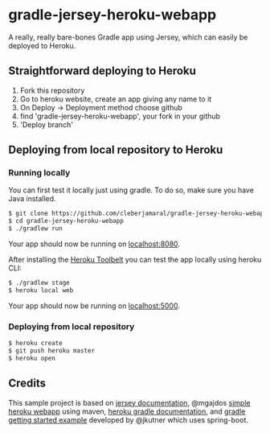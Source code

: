 # gradle-jersey-heroku-webapp

A really, really bare-bones Gradle app using Jersey, which can easily be deployed to Heroku.

## Straightforward deploying to Heroku

1. Fork this repository
1. Go to heroku website, create an app giving any name to it
1. On Deploy -> Deployment method choose github
1. find 'gradle-jersey-heroku-webapp', your fork in your github
1. 'Deploy branch'

## Deploying from local repository to Heroku

### Running locally

You can first test it locally just using gradle. To do so, make sure you have Java installed. 

```sh
$ git clone https://github.com/cleberjamaral/gradle-jersey-heroku-webapp.git
$ cd gradle-jersey-heroku-webapp
$ ./gradlew run
```

Your app should now be running on [localhost:8080](http://localhost:8080/). 

After installing the [Heroku Toolbelt](https://toolbelt.heroku.com/) you can test the app locally using heroku CLI:

```sh
$ ./gradlew stage
$ heroku local web
```

Your app should now be running on [localhost:5000](http://localhost:5000/).

### Deploying from local repository

```sh
$ heroku create
$ git push heroku master
$ heroku open
```

## Credits

This sample project is based on [jersey documentation](https://eclipse-ee4j.github.io/jersey.github.io/documentation/latest/getting-started.html#deploy-it-on-heroku), @mgajdos [simple heroku webapp](https://github.com/mgajdos/jersey-simple-heroku-webapp) using maven, [heroku gradle documentation](https://devcenter.heroku.com/articles/deploying-gradle-apps-on-heroku), and [gradle getting started example](https://github.com/heroku/gradle-getting-started) developed by @jkutner which uses spring-boot.
